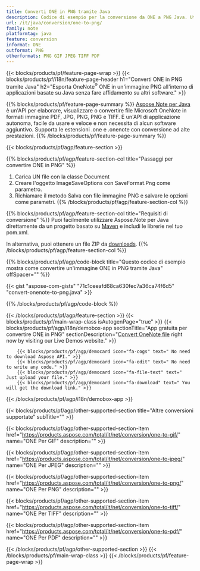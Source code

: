 ```yaml
---
title: Converti ONE in PNG tramite Java
description: Codice di esempio per la conversione da ONE a PNG Java. Utilizzare il codice di esempio API per la conversione di file batch ONE in PNG all'interno di qualsiasi applicazione basata su Java. 
url: /it/java/conversion/one-to-png/
family: note
platformtag: java
feature: conversion
informat: ONE
outformat: PNG
otherformats: PNG GIF JPEG TIFF PDF
---
```

{{< blocks/products/pf/feature-page-wrap >}}
{{< blocks/products/pf/i18n/feature-page-header h1="Converti ONE in PNG tramite Java" h2="Esporta OneNote<sup>&reg;</sup> ONE in un'immagine PNG all'interno di applicazioni basate su Java senza fare affidamento su altri software." >}}

{{% blocks/products/pf/feature-page-summary %}}
[Aspose.Note per Java](https://products.aspose.com/note/java/) è un'API per elaborare, visualizzare o convertire file Microsoft OneNote in formati immagine PDF, JPG, PNG, PNG e TIFF. È un'API di applicazione autonoma, facile da usare e veloce e non necessita di alcun software aggiuntivo. Supporta le estensioni .one e .onenote con conversione ad alte prestazioni.
{{% /blocks/products/pf/feature-page-summary  %}}

{{< blocks/products/pf/agp/feature-section >}}

{{% blocks/products/pf/agp/feature-section-col title="Passaggi per convertire ONE in PNG" %}}
1. Carica UN file con la classe Document
2. Creare l'oggetto ImageSaveOptions con SaveFormat.Png come parametro.
3. Richiamare il metodo Salva con file immagine PNG e salvare le opzioni come parametri.
{{% /blocks/products/pf/agp/feature-section-col %}}

{{% blocks/products/pf/agp/feature-section-col title="Requisiti di conversione" %}}
Puoi facilmente utilizzare Aspose.Note per Java direttamente da un progetto basato su [Maven](https://repository.aspose.com/webapp/#/artifacts/browse/tree/General/repo/com/aspose/aspose-note) e includi le librerie nel tuo pom.xml.

In alternativa, puoi ottenere un file ZIP da [downloads](https://downloads.aspose.com/note/java).
{{% /blocks/products/pf/agp/feature-section-col %}}

{{% blocks/products/pf/agp/code-block title="Questo codice di esempio mostra come convertire un'immagine ONE in PNG tramite Java" offSpacer="" %}}

{{< gist "aspose-com-gists" "71c1ceeafd68ca630fec7a36ca74f6d5" "convert-onenote-to-png.java" >}}

{{% /blocks/products/pf/agp/code-block %}}

{{< /blocks/products/pf/agp/feature-section >}}
{{< blocks/products/pf/main-wrap-class isAutogenPage="true" >}}
{{< blocks/products/pf/agp/i18n/demobox-app sectionTitle="App gratuita per convertire ONE in PNG" sectionDescription="[Convert OneNote file](https://products.aspose.app/note/conversion/onenote-to-png) right now by visiting our Live Demos website." >}}

        {{< blocks/products/pf/agp/democard icon="fa-cogs" text=" No need to download Aspose API." >}}
        {{< blocks/products/pf/agp/democard icon="fa-edit" text=" No need to write any code." >}}
        {{< blocks/products/pf/agp/democard icon="fa-file-text" text=" Just upload your file." >}}
        {{< blocks/products/pf/agp/democard icon="fa-download" text=" You will get the download link." >}}
		
{{< /blocks/products/pf/agp/i18n/demobox-app >}}

{{< blocks/products/pf/agp/other-supported-section title="Altre conversioni supportate" subTitle="" >}}

{{< blocks/products/pf/agp/other-supported-section-item href="https://products.aspose.com/total/it/net/conversion/one-to-gif/" name="ONE Per GIF" description="" >}}

{{< blocks/products/pf/agp/other-supported-section-item href="https://products.aspose.com/total/it/net/conversion/one-to-jpeg/" name="ONE Per JPEG" description="" >}}

{{< blocks/products/pf/agp/other-supported-section-item href="https://products.aspose.com/total/it/net/conversion/one-to-png/" name="ONE Per PNG" description="" >}}

{{< blocks/products/pf/agp/other-supported-section-item href="https://products.aspose.com/total/it/net/conversion/one-to-tiff/" name="ONE Per TIFF" description="" >}}

{{< blocks/products/pf/agp/other-supported-section-item href="https://products.aspose.com/total/it/net/conversion/one-to-pdf/" name="ONE Per PDF" description="" >}}



{{< /blocks/products/pf/agp/other-supported-section >}}
{{< /blocks/products/pf/main-wrap-class >}}
{{< /blocks/products/pf/feature-page-wrap >}}